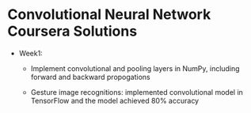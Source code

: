 # Convolutional Neural Network Coursera Solutions

* Week1:
  * Implement convolutional and pooling layers in NumPy, including forward and backward propogations 

  * Gesture image recognitions: implemented convolutional model in TensorFlow and the model achieved 80% accuracy

